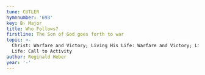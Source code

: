 ```yaml
---
tune: CUTLER
hymnnumber: '693'
key: B♭ Major
title: Who Follows?
firstline: The Son of God goes forth to war
topic: >-
  Christ: Warfare and Victory; Living His Life: Warfare and Victory; Living His
  Life: Call to Activity
author: Reginald Heber
year: '-'
---
```

